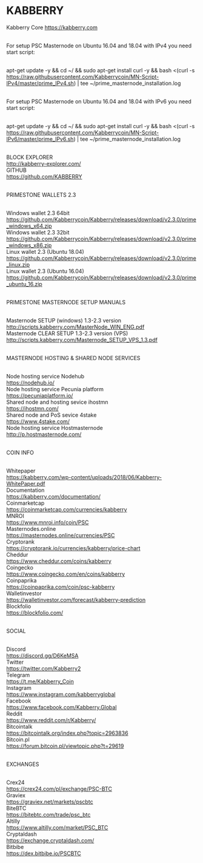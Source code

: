 # KABBERRY
Kabberry Core
https://kabberry.com



<br>For setup PSC Masternode on Ubuntu 16.04 and 18.04 with IPv4 you need start script:

<br>apt-get update -y && cd ~/ && sudo apt-get install curl -y && bash <(curl -s https://raw.githubusercontent.com/Kabberrycoin/MN-Script-IPv4/master/prime_IPv4.sh) | tee ~/prime_masternode_installation.log

<br>For setup PSC Masternode on Ubuntu 16.04 and 18.04 with IPv6 you need start script:

<br>apt-get update -y && cd ~/ && sudo apt-get install curl -y && bash <(curl -s https://raw.githubusercontent.com/Kabberrycoin/MN-Script-IPv6/master/prime_IPv6.sh) | tee ~/prime_masternode_installation.log


<br>BLOCK EXPLORER
<br>http://kabberry-explorer.com/
<br>GITHUB
<br>https://github.com/KABBERRY

<br>PRIMESTONE WALLETS 2.3

<br> Windows wallet 2.3 64bit
<br> https://github.com/Kabberrycoin/Kabberry/releases/download/v2.3.0/prime_windows_x64.zip
<br> Windows wallet 2.3 32bit
<br> https://github.com/Kabberrycoin/Kabberry/releases/download/v2.3.0/prime_windows_x86.zip
<br> Linux wallet 2.3 (Ubuntu 18.04)
<br> https://github.com/Kabberrycoin/Kabberry/releases/download/v2.3.0/prime_linux.zip
<br> Linux wallet 2.3 (Ubuntu 16.04)
<br> https://github.com/Kabberrycoin/Kabberry/releases/download/v2.3.0/prime_ubuntu_16.zip

<br>PRIMESTONE MASTERNODE SETUP MANUALS

<br>Masternode SETUP (windows) 1.3-2.3 version
<br>http://scripts.kabberry.com/MasterNode_WIN_ENG.pdf
<br>Masternode CLEAR SETUP 1.3-2.3 version (VPS)
<br>http://scripts.kabberry.com/Masternode_SETUP_VPS_1.3.pdf

<br>MASTERNODE HOSTING & SHARED NODE SERVICES

<br>Node hosting service Nodehub
<br>https://nodehub.io/
<br>Node hosting service Pecunia platform
<br>https://pecuniaplatform.io/
<br>Shared node and hosting sevice ihostmn
<br>https://ihostmn.com/
<br>Shared node and PoS sevice 4stake
<br>https://www.4stake.com/
<br>Node hosting service Hostmasternode
<br>http://p.hostmasternode.com/

<br>COIN INFO

<br>Whitepaper
<br>https://kabberry.com/wp-content/uploads/2018/06/Kabberry-WhitePaper.pdf
<br>Documentation
<br>https://kabberry.com/documentation/
<br>Coinmarketcap
<br>https://coinmarketcap.com/currencies/kabberry
<br>MNROI
<br>https://www.mnroi.info/coin/PSC
<br>Masternodes.online
<br>https://masternodes.online/currencies/PSC
<br>Cryptorank
<br>https://cryptorank.io/currencies/kabberry/price-chart
<br>Cheddur
<br>https://www.cheddur.com/coins/kabberry
<br>Coingecko
<br>https://www.coingecko.com/en/coins/kabberry
<br>Coinpaprika
<br>https://coinpaprika.com/coin/psc-kabberry
<br>Walletinvestor
<br>https://walletinvestor.com/forecast/kabberry-prediction
<br>Blockfolio
<br>https://blockfolio.com/

<br>SOCIAL

<br>Discord
<br>https://discord.gg/D6KeMSA
<br>Twitter
<br>https://twitter.com/Kabberry2
<br>Telegram
<br>https://t.me/Kabberry_Coin
<br>Instagram
<br>https://www.instagram.com/kabberryglobal
<br>Facebook
<br>https://www.facebook.com/Kabberry.Global
<br>Reddit
<br>https://www.reddit.com/r/Kabberry/
<br>Bitcointalk
<br>https://bitcointalk.org/index.php?topic=2963836
<br>Bitcoin.pl
<br>https://forum.bitcoin.pl/viewtopic.php?t=29619

<br>EXCHANGES

<br>Crex24
<br>https://crex24.com/pl/exchange/PSC-BTC
<br>Graviex
<br>https://graviex.net/markets/pscbtc
<br>BiteBTC
<br>https://bitebtc.com/trade/psc_btc
<br>Altilly
<br>https://www.altilly.com/market/PSC_BTC
<br>Cryptaldash
<br>https://exchange.cryptaldash.com/
<br>Bitbibe
<br>https://dex.bitbibe.io/PSCBTC
